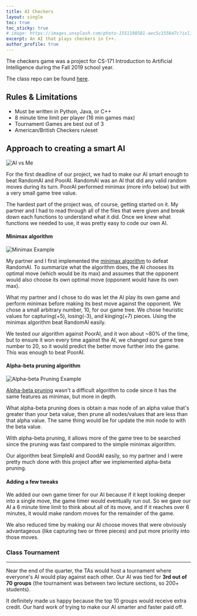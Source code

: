```yaml
---
title: AI Checkers 
layout: single
toc: true
toc_sticky: true
# image: https://images.unsplash.com/photo-1551198581-aec5c1556d7c?ixlib=rb-1.2.1&auto=format&fit=crop&w=1350&q=80 
excerpt: An AI that plays checkers in C++.
author_profile: true
---
```


The checkers game was a project for CS-171 Introduction to
Artificial Intelligence during the Fall 2019 school year.

The class repo can be found [here](https://gitlab.ics.uci.edu/ai-projects/Checkers_Student).


## Rules & Limitations

* Must be written in Python, Java, or C++
* 8 minute time limit per player (16 min games max)
* Tournament Games are best out of 3
* American/British Checkers ruleset

## Approach to creating a smart AI 

![AI vs Me](http://u.cubeupload.com/lilwon/manual01.png "AI vs Me")
 
For the first deadline of our project, we had to make our AI smart enough
to beat RandomAI and PoorAI. RandomAI was an AI that did any valid 
random moves during its turn. PoorAI performed minimax (more info below)
but with a very small game tree value. 

The hardest part of the project was, of course, getting started
on it. My partner and I had to read through all of the files that were 
given and break down each functions to understand what it did. Once we 
knew what functions we needed to use, it was pretty easy to code our own 
AI.

#### Minimax algorithm 

![Minimax Example](http://u.cubeupload.com/lilwon/minimaxexample.png "Minimax Example")

My partner and I first implemented the 
[minimax algorithm](https://en.wikipedia.org/wiki/Minimax) to defeat RandomAI.
To summarize what the algorithm does, the AI chooses its optimal move (which
would be its max) and assumes that the opponent would also choose its
own optimal move (opponent would have its own max). 

What my partner and I chose to do was let the AI play its own game and
perform minimax before making its best move against the opponent.
We chose a small arbitrary number, 10, for our game tree. 
We chose heuristic values for capturing(+5), losing(-3), and 
kinging(+7) pieces. Using the minimax algorithm beat RandomAI easily. 

We tested our algorithm against PoorAI, and it won about ~80% of the time,
but to ensure it won every time against the AI, we changed our game tree
number to 20, so it would predict the better move further into the game.
This was enough to beat PoorAI.

#### Alpha-beta pruning algorithm

![Alpha-beta Pruning Example](http://u.cubeupload.com/lilwon/abprunexample.png "A-B Pruning")

[Alpha-beta pruning](https://en.wikipedia.org/wiki/Alpha%E2%80%93beta_pruning)
wasn't a difficult algorithm to code since it has the same features as 
minimax, but more in depth.
 
What alpha-beta pruning does is obtain a max node of an alpha value that's
greater than your beta value, then prune all nodes/values that are
less than that alpha value. 
The same thing would be for update the  min node to with the beta value.

With alpha-beta pruning, it allows more of the game tree to be searched 
since the pruning was fast compared to the simple minimax algorithm.

Our algorithm beat SimpleAI and GoodAI easily, so my partner and I
were pretty much done with this project after we implemented 
alpha-beta pruning.

#### Adding a few tweaks

We added our own game timer for our AI because if it kept looking deeper into a
single move, the game timer would eventually run out. So we gave our AI
a 6 minute time limit to think about all of its move, and if it reaches over
6 minutes, it would make random moves for the remainder of the game. 

We also reduced time by making our AI choose moves that were obviously
advantageous (like capturing two or three pieces) and put more priority
into those moves. 

### Class Tournament 
--- 
Near the end of the quarter, the TAs would host a tournament where 
everyone's AI would play against each other. Our AI was tied for **3rd
out of 70 groups** (the tournament was between two lecture sections, so 200+ 
students). 

It definitely made us happy because the top 10 groups would
receive extra credit. Our hard work of trying to make our 
AI smarter and faster paid off.
